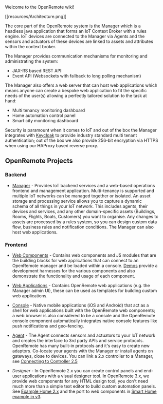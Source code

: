 Welcome to the OpenRemote wiki!

[[resources/Architecture.png]]

The core part of the OpenRemote system is the Manager which is a headless java application that forms an IoT Context Broker with a rules engine. IoT devices are connected to the Manager via Agents and the sensors and actuators of these devices are linked to assets and attributes within the context broker.

The Manager provides communication mechanisms for monitoring and administrating the system:

* JAX-RS based REST API
* Event API (Websockets with fallback to long polling mechanism)

The Manager also offers a web server that can host web applications which means anyone can create a bespoke web application to fit the specific needs of the user(s) allowing a perfectly tailored solution to the task at hand:

* Multi tenancy monitoring dashboard
* Home automation control panel
* Smart city monitoring dashboard

Security is paramount when it comes to IoT and out of the box the Manager integrates with [Keycloak](https://www.keycloak.org/) to provide industry standard multi tenant authentication; out of the box we also provide 256-bit encryption via HTTPS when using our HAProxy based reverse proxy.

## OpenRemote Projects

### Backend
* [Manager](https://github.com/openremote/openremote/tree/master/manager) - Provides IoT backend services and a web-based operations frontend and management application. Multi-tenancy is supported and multiple IoT networks can be managed together or isolated. An asset storage and processing service allows you to capture a dynamic schema of all things in your IoT network. This includes agents, their devices and services, and any other domain-specific assets (Buildings, Rooms, Flights, Boats, Customers) you want to organise. Any changes to assets are processed by a rules system, so you can design custom data flow, business rules and notification conditions. The Manager can also host web applications.

### Frontend
* [Web Components](https://github.com/openremote/openremote/tree/master/ui/component) - Contains web components and JS modules that are the building blocks for web applications that can connect to an OpenRemote manager and be loaded within a console. [Demos](https://github.com/openremote/openremote/tree/master/ui/demo) provide a development harnesses for the various components and also demonstrate the functionality and usage of each component.

* [Web Applications](https://github.com/openremote/openremote/tree/master/ui/app) - Contains OpenRemote web applications (e.g. the Manager admin UI), these can be used as templates for building custom web applications.

* [Console](https://github.com/openremote/openremote/tree/master/console) - Native mobile applications (iOS and Android) that act as a shell for web applications built with the OpenRemote web components; a web browser is also considered to be a console and the OpenRemote console component automatically integrates native console features like push notifications and geo-fencing.

* [Agent](https://github.com/openremote/openremote/tree/master/agent) - The Agent connects sensors and actuators to your IoT network and creates the interface to 3rd party APIs and service protocols. OpenRemote has many built-in protocols and it's easy to create new adaptors. Co-locate your agents with the Manager or install agents on gateways, close to devices. You can link a 2.x controller to a Manager, see [Connecting to Controller 2.5](https://github.com/openremote/openremote/wiki/User-Guide%3A-Connecting-to-Controller-2.5)

* *Designer* - In OpenRemote 2.x you can create control panels and end-user applications with a visual designer tool. In OpenRemote 3.x, we provide web components for any HTML design tool, you don't need much more than a simple text editor to build custom automation panels. See [Example Home 2.x](https://github.com/openremote/Documentation/wiki/Example-Home) and the port to web components in [Smart Home example in v3](https://github.com/openremote/openremote/tree/master/deployment/manager/consoles/customerA).